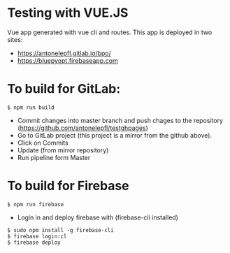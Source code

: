 # Testing with VUE.JS
Vue app generated with vue cli and routes. 
This app is deployed in two sites: 
* https://antonelepfl.gitlab.io/bpo/
* https://bluepyopt.firebaseapp.com

# To build for GitLab: 
```
$ npm run build 
```
* Commit changes into master branch and push chages to the repository (https://github.com/antonelepfl/testghpages)
* Go to GitLab project (this project is a mirror from the github above).
* Click on Commits 
* Update (from mirror repository) 
* Run pipeline form Master

# To build for Firebase 
```
$ npm run firebase 
```
* Login in and deploy firebase with (firebase-cli installed)
```
$ sudo npm install -g firebase-cli 
$ firebase login:cl
$ firebase deploy
```